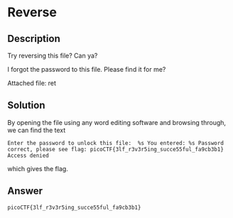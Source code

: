 # Reverse
## Description
Try reversing this file? Can ya? 

I forgot the password to this file. Please find it for me?

Attached file: ret
## Solution
By opening the file using any word editing software and browsing through, we can find the text
```
Enter the password to unlock this file:  %s You entered: %s Password correct, please see flag: picoCTF{3lf_r3v3r5ing_succe55ful_fa9cb3b1} Access denied
```
which gives the flag.
## Answer
```
picoCTF{3lf_r3v3r5ing_succe55ful_fa9cb3b1}
```
